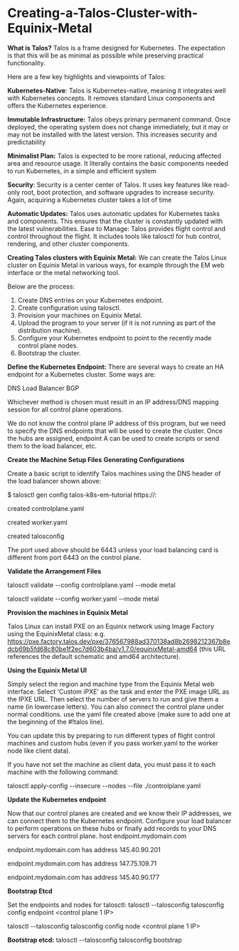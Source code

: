 # Creating-a-Talos-Cluster-with-Equinix-Metal

**What is Talos?**
Talos is a frame designed for Kubernetes. The expectation is that this will be as minimal as possible while preserving practical functionality.

Here are a few key highlights and viewpoints of Talos:

**Kubernetes-Native**: Talos is Kubernetes-native, meaning it integrates well with Kubernetes concepts. It removes standard Linux components and offers the Kubernetes experience.

**Immutable Infrastructure:** Talos obeys primary permanent command. Once deployed, the operating system does not change immediately, but it may or may not be installed with the latest version. This increases security and predictability

**Minimalist Plan:** Talos is expected to be more rational, reducing affected area and resource usage. It literally contains the basic components needed to run Kubernetes, in a simple and efficient system

**Security**: Security is a center center of Talos. It uses key features like read-only root, boot protection, and software upgrades to increase security. Again, acquiring a Kubernetes cluster takes a lot of time

**Automatic Updates:** Talos uses automatic updates for Kubernetes tasks and components. This ensures that the cluster is constantly updated with the latest vulnerabilities.
Ease to Manage: Talos provides flight control and control throughout the flight. It includes tools like talosctl for hub control, rendering, and other cluster components.

**Creating Talos clusters with Equinix Metal:**
We can create the Talos Linux cluster on Equinix Metal in various ways, for example through the EM web interface  or the metal networking tool.

Below are the process:

1. Create DNS entries on your Kubernetes endpoint.
2. Create configuration using talosctl.
3. Provision your machines on Equinix Metal.
4. Upload the program to your server (if it is not running as part of the distribution machine).
5. Configure your Kubernetes endpoint to point to the recently made control plane nodes.
6. Bootstrap the cluster.
   
**Define the Kubernetes Endpoint:**
There are several ways to create an HA endpoint for a Kubernetes cluster. Some ways are:

DNS
Load Balancer
BGP

Whichever method is chosen must result in an IP address/DNS mapping session for all control plane operations.

We do not know the control plane IP address of this program, but we need to specify the DNS endpoints that will be used to create the cluster. Once the hubs are assigned, endpoint A can be used to create scripts or send them to the load balancer, etc.

**Create the Machine Setup Files**
**Generating Configurations**

Create a basic script to identify Talos machines using the DNS header of the load balancer shown above:

$ talosctl gen config talos-k8s-em-tutorial https://<load balancer IP or DNS>:<port>

created controlplane.yaml

created worker.yaml

created talosconfig

The port used above should be 6443 unless your load balancing card is different from port 6443 on the control plane.

**Validate the Arrangement Files**

talosctl validate --config controlplane.yaml --mode metal

talosctl validate --config worker.yaml --mode metal

**Provision the machines in Equinix Metal**

Talos Linux can install PXE on an Equinix network using Image Factory using the EquinixMetal class: e.g. https://pxe.factory.talos.dev/pxe/376567988ad370138ad8b2698212367b8edcb69b5fd68c80be1f2ec7d603b4ba/v1.7.0/equinixMetal-amd64 (this URL references the default schematic and amd64 architecture).

**Using the Equinix Metal UI**

Simply select the region and machine type from the Equinix Metal web interface. Select 'Custom iPXE' as the task and enter the PXE image URL as the IPXE URL. Then select the number of servers to run and give them a name (in lowercase letters). You can also connect the control plane under normal conditions. use the yaml file created above (make sure to add one at the beginning of the #!talos line).

You can update this by preparing to run different types of flight control machines and custom hubs (even if you pass worker.yaml to the worker node like client data).

If you have not set the machine as client data, you must pass it to each machine with the following command:

talosctl apply-config --insecure --nodes <Node IP> --file ./controlplane.yaml

**Update the Kubernetes endpoint**

Now that our control planes are created and we know their IP addresses, we can connect them to the Kubernetes endpoint. Configure your load balancer to perform operations on these hubs or finally add records to your DNS servers for each control plane.
host endpoint.mydomain.com

endpoint.mydomain.com has address 145.40.90.201

endpoint.mydomain.com has address 147.75.109.71

endpoint.mydomain.com has address 145.40.90.177

**Bootstrap Etcd**

Set the endpoints and nodes for talosctl:
talosctl --talosconfig talosconfig config endpoint <control plane 1 IP>

talosctl --talosconfig talosconfig config node <control plane 1 IP>

**Bootstrap etcd:**
talosctl --talosconfig talosconfig bootstrap
